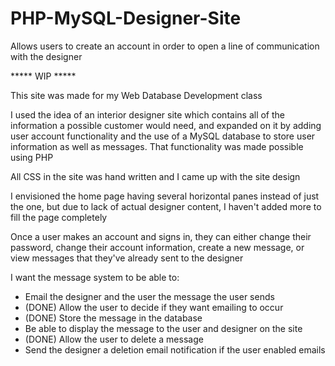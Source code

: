 # PHP-MySQL-Designer-Site
Allows users to create an account in order to open a line of communication with the designer 

*****    WIP    *****

This site was made for my Web Database Development class

I used the idea of an interior designer site which contains all of the information a possible customer would need, and expanded on it by adding user account functionality and the use of a MySQL database to store user information as well as messages. That functionality was made possible using PHP

All CSS in the site was hand written and I came up with the site design

I envisioned the home page having several horizontal panes instead of just the one, but due to lack of actual designer content, I haven't added more to fill the page completely

Once a user makes an account and signs in, they can either change their password, change their account information, create a new message, or view messages that they've already sent to the designer

I want the message system to be able to:
  * Email the designer and the user the message the user sends
  * (DONE) Allow the user to decide if they want emailing to occur
  * (DONE) Store the message in the database
  * Be able to display the message to the user and designer on the site
  * (DONE) Allow the user to delete a message
  * Send the designer a deletion email notification if the user enabled emails

